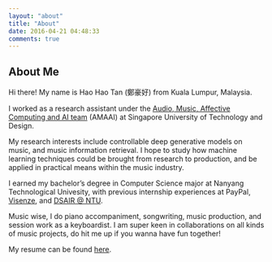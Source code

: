 ```yaml
---
layout: "about"
title: "About"
date: 2016-04-21 04:48:33
comments: true
---
```

## About Me

Hi there! My name is Hao Hao Tan (鄭豪好) from Kuala Lumpur, Malaysia.

I worked as a research assistant under the [Audio, Music, Affective Computing and AI team](http://dorienherremans.com/team) (AMAAI) at Singapore University of Technology and Design. 

My research interests include controllable deep generative models on music, and music information retrieval. I hope to study how machine learning techniques could be brought from research to production, and be applied in practical means within the music industry.

I earned my bachelor’s degree in Computer Science major at Nanyang Technological Univesity, with previous internship experiences at PayPal, [Visenze](https://www.visenze.com/), and [DSAIR @ NTU](https://dsair.ntu.edu.sg/Pages/Home.aspx).

Music wise, I do piano accompaniment, songwriting, music production, and session work as a keyboardist. I am super keen in collaborations on all kinds of music projects, do hit me up if you wanna have fun together!

My resume can be found [here](../Resume_2020.pdf).